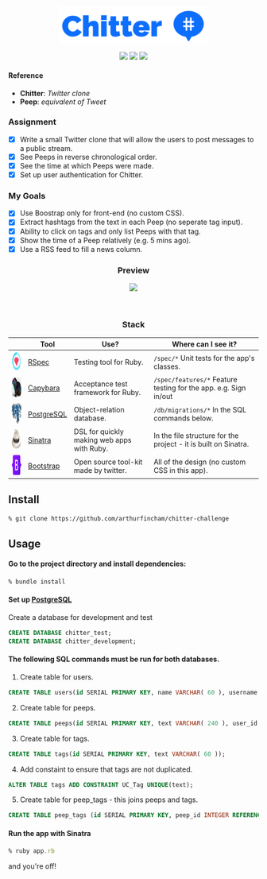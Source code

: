 <div align="center">

<img src="public/images/logo_blue.png" width="300px">

![](https://img.shields.io/github/last-commit/arthurfincham/chitter-challenge)
![](https://img.shields.io/github/languages/count/arthurfincham/chitter-challenge)
![](https://img.shields.io/github/languages/code-size/arthurfincham/chitter-challenge)



</div>


#### Reference
- **Chitter**: _Twitter clone_
- **Peep**: _equivalent of Tweet_
### Assignment
- [x] Write a small Twitter clone that will allow the users to post messages to a public stream.
- [x] See Peeps in reverse chronological order.
- [x] See the time at which Peeps were made.
- [x] Set up user authentication for Chitter.
### My Goals
- [x] Use Boostrap only for front-end (no custom CSS).
- [x] Extract hashtags from the text in each Peep (no seperate tag input).
- [x] Ability to click on tags and only list Peeps with that tag.
- [x] Show the time of a Peep relatively (e.g. 5 mins ago).
- [x] Use a RSS feed to fill a news column.

<div align="center" >

<h3>Preview</h3>

<img src="public/images/app_preview.gif" width="800px">

&nbsp;

<h3>Stack</h3>

|                                                        | Tool                                                 | Use?                                       | Where can I see it?                                                  |
|--------------------------------------------------------|------------------------------------------------------|--------------------------------------------|----------------------------------------------------------------------|
| <img src="public/images/rspec.png" height="40" width="auto">       | [RSpec](https://rspec.info/)                         | Testing tool for Ruby.                     | ```/spec/*``` Unit tests for the app's classes.                              |
| <img src="public/images/capybara.png" height="40" width="auto">    | [Capybara](https://github.com/teamcapybara/capybara) | Acceptance test framework for Ruby.        |  ```/spec/features/*``` Feature testing for the app. e.g. Sign in/out                   |
| <img src="public/images/postgres.png" height="40" width="auto">       | [PostgreSQL](https://www.postgresql.org)                         | Object-relation database.                     | ```/db/migrations/*``` In the SQL commands below.                              |
| <img src="public/images/sinatra.png" height="40" width="auto">     | [Sinatra](http://sinatrarb.com/)                     | DSL for quickly making web apps with Ruby. | In the file structure for the project - it is built on Sinatra.      |
| <img src="public/images/bootstrap.png" height="40" width="auto">     | [Bootstrap](https://getbootstrap.com/)                     | Open source tool-kit made by twitter. | All of the design (no custom CSS in this app).       |


</div>


## Install

``` bash
% git clone https://github.com/arthurfincham/chitter-challenge
```

## Usage

#### Go to the project directory and install dependencies:

``` ruby
% bundle install
 ```

#### Set up [PostgreSQL](https://www.postgresql.org/download/)

Create a database for development and test
``` SQL
CREATE DATABASE chitter_test;
CREATE DATABASE chitter_development;
```
#### The following SQL commands must be run for **both** databases.
1. Create table for users.
``` SQL
CREATE TABLE users(id SERIAL PRIMARY KEY, name VARCHAR( 60 ), username VARCHAR( 60 ), email VARCHAR( 60 ), password VARCHAR( 120 ));
```
2. Create table for peeps.
``` SQL
CREATE TABLE peeps(id SERIAL PRIMARY KEY, text VARCHAR( 240 ), user_id INTEGER REFERENCES users (id), timestamp TIMESTAMP, likes INTEGER);
```
3. Create table for tags.
``` SQL
CREATE TABLE tags(id SERIAL PRIMARY KEY, text VARCHAR( 60 ));
```
4. Add constaint to ensure that tags are not duplicated.
``` SQL
ALTER TABLE tags ADD CONSTRAINT UC_Tag UNIQUE(text);
```
5. Create table for peep_tags - this joins peeps and tags.
``` SQL
CREATE TABLE peep_tags (id SERIAL PRIMARY KEY, peep_id INTEGER REFERENCES peeps (id), tag_id INTEGER REFERENCES tags (id));
```

#### Run the app with Sinatra
``` ruby
% ruby app.rb
```
and you're off!
